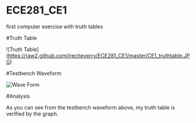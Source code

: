ECE281_CE1
==========

first computer exercise with truth tables 

#Truth Table

![Truth Table] (https://raw2.github.com/jrecheverry/ECE281_CE1/master/CE1_truthtable.JPG)

#Testbench Waveform

![Wave Form](https://raw2.github.com/jrecheverry/ECE281_CE1/master/testbench_waveform.PNG)


#Analysis

As you can see from the testbench waveform above, my truth table is verified by the graph.
